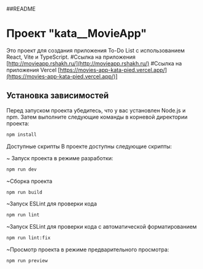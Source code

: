 
##README
# Проект "kata__MovieApp"

Это проект для создания приложения To-Do List с использованием React, Vite и TypeScript.
#Ссылка на приложения [http://movieapp.rshakh.ru/](http://movieapp.rshakh.ru/)
#Ссылка на приложения Vercel [https://movies-app-kata-pied.vercel.app/](https://movies-app-kata-pied.vercel.app/)]
## Установка зависимостей

Перед запуском проекта убедитесь, что у вас установлен Node.js и npm. Затем выполните следующие команды в корневой директории проекта:

```bash
npm install
```
Доступные скрипты
В проекте доступны следующие скрипты:

 ~ Запуск проекта в режиме разработки:
```bash
npm run dev
```
~Сборка проекта
```bash
npm run build
```
~Запуск ESLint для проверки кода
```bash
npm run lint
```
~Запуск ESLint для проверки кода с автоматической форматированием
```bash 
npm run lint:fix
```
~Просмотр проекта в режиме предварительного просмотра:
```bash
npm run preview
```
